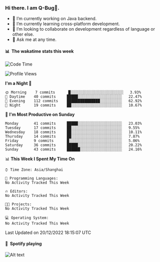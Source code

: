 ### Hi there. I am Q-Bug🐞.

- 🔭 I’m currently working on Java backend.
- 🌱 I’m currently learning cross-platform development.
- 👯 I’m looking to collaborate on development regardless of language or other else.
- 💬 Ask me at any time.

#### 📊 &nbsp;**The wakatime stats this week**  
<!--START_SECTION:waka-->
![Code Time](http://img.shields.io/badge/Code%20Time-43%20hrs%2049%20mins-blue)

![Profile Views](http://img.shields.io/badge/Profile%20Views-0-blue)

**I'm a Night 🦉** 

```text
🌞 Morning    7 commits      █░░░░░░░░░░░░░░░░░░░░░░░░   3.93% 
🌆 Daytime    40 commits     █████░░░░░░░░░░░░░░░░░░░░   22.47% 
🌃 Evening    112 commits    ███████████████░░░░░░░░░░   62.92% 
🌙 Night      19 commits     ██░░░░░░░░░░░░░░░░░░░░░░░   10.67%

```
📅 **I'm Most Productive on Sunday** 

```text
Monday       41 commits     █████░░░░░░░░░░░░░░░░░░░░   23.03% 
Tuesday      17 commits     ██░░░░░░░░░░░░░░░░░░░░░░░   9.55% 
Wednesday    18 commits     ██░░░░░░░░░░░░░░░░░░░░░░░   10.11% 
Thursday     14 commits     ██░░░░░░░░░░░░░░░░░░░░░░░   7.87% 
Friday       9 commits      █░░░░░░░░░░░░░░░░░░░░░░░░   5.06% 
Saturday     36 commits     █████░░░░░░░░░░░░░░░░░░░░   20.22% 
Sunday       43 commits     ██████░░░░░░░░░░░░░░░░░░░   24.16%

```


📊 **This Week I Spent My Time On** 

```text
⌚︎ Time Zone: Asia/Shanghai

💬 Programming Languages: 
No Activity Tracked This Week

🔥 Editors: 
No Activity Tracked This Week

🐱‍💻 Projects: 
No Activity Tracked This Week

💻 Operating System: 
No Activity Tracked This Week

```


 Last Updated on 20/12/2022 18:15:07 UTC
<!--END_SECTION:waka-->

#### 🎵 &nbsp;**Spotify playing**  
![Alt text](https://spotify-recently-played-readme.vercel.app/api?user=e5y1o4x7kdt9kf2blu4wvmb4s&unique={true|1|on|yes})
